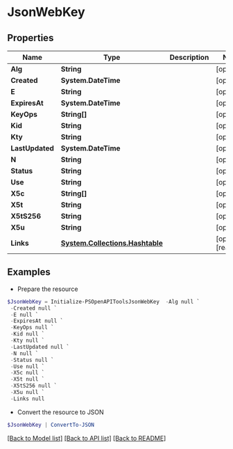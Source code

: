 # JsonWebKey
## Properties

Name | Type | Description | Notes
------------ | ------------- | ------------- | -------------
**Alg** | **String** |  | [optional] 
**Created** | **System.DateTime** |  | [optional] 
**E** | **String** |  | [optional] 
**ExpiresAt** | **System.DateTime** |  | [optional] 
**KeyOps** | **String[]** |  | [optional] 
**Kid** | **String** |  | [optional] 
**Kty** | **String** |  | [optional] 
**LastUpdated** | **System.DateTime** |  | [optional] 
**N** | **String** |  | [optional] 
**Status** | **String** |  | [optional] 
**Use** | **String** |  | [optional] 
**X5c** | **String[]** |  | [optional] 
**X5t** | **String** |  | [optional] 
**X5tS256** | **String** |  | [optional] 
**X5u** | **String** |  | [optional] 
**Links** | [**System.Collections.Hashtable**](SystemCollectionsHashtable.md) |  | [optional] [readonly] 

## Examples

- Prepare the resource
```powershell
$JsonWebKey = Initialize-PSOpenAPIToolsJsonWebKey  -Alg null `
 -Created null `
 -E null `
 -ExpiresAt null `
 -KeyOps null `
 -Kid null `
 -Kty null `
 -LastUpdated null `
 -N null `
 -Status null `
 -Use null `
 -X5c null `
 -X5t null `
 -X5tS256 null `
 -X5u null `
 -Links null
```

- Convert the resource to JSON
```powershell
$JsonWebKey | ConvertTo-JSON
```

[[Back to Model list]](../README.md#documentation-for-models) [[Back to API list]](../README.md#documentation-for-api-endpoints) [[Back to README]](../README.md)

